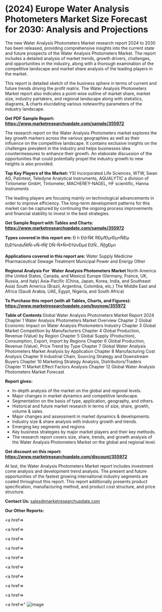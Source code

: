 # (2024) Europe Water Analysis Photometers Market Size Forecast for 2030: Analysis and Projections

The new Water Analysis Photometers Market research report 2024 to 2030 has been released, providing comprehensive insights into the current state and future prospects of the Water Analysis Photometers Market. The report includes a detailed analysis of market trends, growth drivers, challenges, and opportunities in the industry, along with a thorough examination of the competitive landscape and market share analysis of the leading players in the market.

This report is detailed sketch of the business sphere in terms of current and future trends driving the profit matrix. The Water Analysis Photometers Market report also indicates a point-wise outline of market share, market size, industry partakers, and regional landscape along with statistics, diagrams, &amp; charts elucidating various noteworthy parameters of the industry landscape.

<strong><b>Get PDF Sample Report: <a href=https://www.marketresearchupdate.com/sample/355972>https://www.marketresearchupdate.com/sample/355972</a></b></strong>

The research report on the Water Analysis Photometers market explores the key growth markers across the various geographies as well as their influence on the competitive landscape. It contains exclusive insights on the challenges prevalent in the industry and helps businesses idea countermeasures to enhance their growth. An elaborate discussion of the opportunities that could potentially propel the industry growth to new heights is also provided.

<strong><b>Top Key Players of the Market:
</b></strong>YSI Incorporated Life Sciences, WTW, Swan AG, Palintest, Teledyne Analytical Instruments, AQUALYTIC a division of Tintometer GmbH, Tintometer, MACHEREY-NAGEL, HF scientific, Hanna Instruments<strong><b>
</b></strong>

The leading players are focusing mainly on technological advancements in order to improve efficiency. The long-term development patterns for this market can be captured by continuing the ongoing process improvements and financial stability to invest in the best strategies.

<strong><b>Get Sample Report with Tables and Charts: <a href=https://www.marketresearchupdate.com/sample/355972>https://www.marketresearchupdate.com/sample/355972</a></b></strong>

<strong><b>Types covered in this report are:
</b></strong>Ð h
ÐžrÑ€
RÐµfÐµrÐµnÑÐµ
Ð¡Ð¾nduÑtÑ–vÑ–tÑƒ
DÑ–Ñ•Ñ•Ð¾lvÐµd ÐžÑ…ÑƒgÐµn<strong><b>
</b></strong>

<strong><b>Applications covered in this report are:
</b></strong>Water Supply
Medicine
Pharmaceutical
Sewage Treatment
Municipal
Power and Energy
Other<strong><b>
</b></strong>

<strong><b>Regional Analysis For  Water Analysis Photometers Market</b></strong><strong><b>
</b></strong>North America (the United States, Canada, and Mexico)
Europe (Germany, France, UK, Russia, and Italy)
Asia-Pacific (China, Japan, Korea, India, and Southeast Asia)
South America (Brazil, Argentina, Colombia, etc.)
The Middle East and Africa (Saudi Arabia, UAE, Egypt, Nigeria, and South Africa)

<strong><b>To Purchase this report (with all Tables, Charts, and Figures): <a href=https://www.marketresearchupdate.com/buynow/355972>https://www.marketresearchupdate.com/buynow/355972</a></b></strong>

<strong><b>Table of Contents</b></strong><strong><b>
</b></strong>Global Water Analysis Photometers Market Report 2024
Chapter 1 Water Analysis Photometers Market Overview
Chapter 2 Global Economic Impact on Water Analysis Photometers Industry
Chapter 3 Global Market Competition by Manufacturers
Chapter 4 Global Production, Revenue (Value) by Region
Chapter 5 Global Supply (Production), Consumption, Export, Import by Regions
Chapter 6 Global Production, Revenue (Value), Price Trend by Type
Chapter 7 Global Water Analysis Photometers Market Analysis by Application
Chapter 8 Manufacturing Cost Analysis
Chapter 9 Industrial Chain, Sourcing Strategy and Downstream Buyers
Chapter 10 Marketing Strategy Analysis, Distributors/Traders
Chapter 11 Market Effect Factors Analysis
Chapter 12 Global Water Analysis Photometers Market Forecast

<strong><b>Report gives:</b></strong>

- In-depth analysis of the market on the global and regional levels.
- Major changes in market dynamics and competitive landscape.
- Segmentation on the basis of type, application, geography, and others.
- Historical and future market research in terms of size, share, growth, volume &amp; sales.
- Major changes and assessment in market dynamics &amp; developments.
- Industry size &amp; share analysis with industry growth and trends.
- Emerging key segments and regions
- Key business strategies by major market players and their key methods.
- The research report covers size, share, trends, and growth analysis of the Water Analysis Photometers Market on the global and regional level.

<strong><b>Get discount on this report: <a href=https://www.marketresearchupdate.com/discount/355972>https://www.marketresearchupdate.com/discount/355972</a></b></strong>

At last, the Water Analysis Photometers Market report includes investment come analysis and development trend analysis. The present and future opportunities of the fastest growing international industry segments are coated throughout this report. This report additionally presents product specification, manufacturing method, and product cost structure, and price structure.

<strong><b>Contact Us:
</b></strong>sales@marketresearchupdate.com

<strong>Our Other Reports:</strong>

<a href=></a>

<a href=></a>

<a href=></a>

<a href=></a>

<a href=></a>

<a href=></a>

<a href=></a>

<a href=></a>

<a href=></a>

<a href=></a>"
![image](https://github.com/Gayatrikarjule/Market-Analysis-360/assets/97346546/764cdebb-354b-45fe-b87b-5bb3c63e3749)
